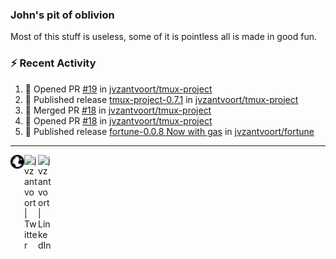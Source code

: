 ### John's pit of oblivion

Most of this stuff is useless, some of it is pointless all is made in good fun.

### :zap: Recent Activity

<!--START_SECTION:activity-->
1. 💪 Opened PR [#19](https://github.com/jvzantvoort/tmux-project/pull/19) in [jvzantvoort/tmux-project](https://github.com/jvzantvoort/tmux-project)
2. 🚀 Published release [tmux-project-0.7.1](https://github.com/jvzantvoort/tmux-project/releases/tag/tmux-project-0.7.1) in [jvzantvoort/tmux-project](https://github.com/jvzantvoort/tmux-project)
3. 🎉 Merged PR [#18](https://github.com/jvzantvoort/tmux-project/pull/18) in [jvzantvoort/tmux-project](https://github.com/jvzantvoort/tmux-project)
4. 💪 Opened PR [#18](https://github.com/jvzantvoort/tmux-project/pull/18) in [jvzantvoort/tmux-project](https://github.com/jvzantvoort/tmux-project)
5. 🚀 Published release [fortune-0.0.8 Now with gas](https://github.com/jvzantvoort/fortune/releases/tag/fortune-0.0.8) in [jvzantvoort/fortune](https://github.com/jvzantvoort/fortune)
<!--END_SECTION:activity-->

---

[<img align="left" alt="jvzantvoort.org" width="22px" src="https://raw.githubusercontent.com/iconic/open-iconic/master/svg/globe.svg" />][website]
[<img align="left" alt="jvzantvoort | Twitter" width="22px" src="https://cdn.jsdelivr.net/npm/simple-icons@v3/icons/twitter.svg" />][twitter]
[<img align="left" alt="jvzantvoort | LinkedIn" width="22px" src="https://cdn.jsdelivr.net/npm/simple-icons@v3/icons/linkedin.svg" />][linkedin]


[website]: https://vanzantvoort.org/
[twitter]: https://twitter.com/jvanzantvoort
[linkedin]: https://www.linkedin.com/in/johnvanzantvoort/

